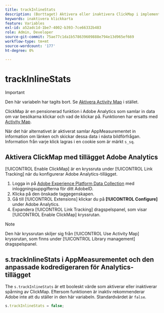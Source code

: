 ```yaml
---
title: trackInlineStats
description: (Borttaget) Aktivera eller inaktivera ClickMap i implementeringen.
keywords: inaktivera klickkarta
feature: Variables
exl-id: a52adc1d-1be7-4002-b393-7ce66332b483
role: Admin, Developer
source-git-commit: 75ae77c1da1b578639609888e794e13d965ef669
workflow-type: tm+mt
source-wordcount: '177'
ht-degree: 0%

---
```


# trackInlineStats

>[!IMPORTANT]
>
>Den här variabeln har tagits bort. Se [Aktivera Activity Map](/help/analyze/activity-map/activitymap-getting-started/activitymap-enable.md) i stället.

ClickMap är en pensionerad funktion i Adobe Analytics som samlar in data om var besökarna klickar och vad de klickar på. Funktionen har ersatts med [Activity Map](/help/analyze/activity-map/activity-map.md).

När det här alternativet är aktiverat samlar AppMeasurementet in information om länken och skickar dessa data i nästa bildförfrågan. Information från varje klick lagras i en cookie som är märkt `s_sq`.

## Aktivera ClickMap med tillägget Adobe Analytics

[!UICONTROL Enable ClickMap] är en kryssruta under [!UICONTROL Link Tracking] när du konfigurerar Adobe Analytics-tillägget.

1. Logga in på [Adobe Experience Platform Data Collection](https://experience.adobe.com/data-collection) med inloggningsuppgifterna för ditt AdobeID.
2. Klicka på den önskade taggegenskapen.
3. Gå till [!UICONTROL Extensions] klickar du på **[!UICONTROL Configure]** under Adobe Analytics.
4. Expandera [!UICONTROL Link Tracking] dragspelspanel, som visar [!UICONTROL Enable ClickMap] kryssrutan.

>[!NOTE]
>
>Den här kryssrutan skiljer sig från [!UICONTROL Use Activity Map] kryssrutan, som finns under [!UICONTROL Library management] dragspelspanel.

## s.trackInlineStats i AppMeasurementet och den anpassade kodredigeraren för Analytics-tillägget

The `s.trackInlineStats` är ett booleskt värde som aktiverar eller inaktiverar spårning av ClickMap. Eftersom funktionen är inaktiv rekommenderar Adobe inte att du ställer in den här variabeln. Standardvärdet är `false`.

```js
s.trackInlineStats = false;
```
